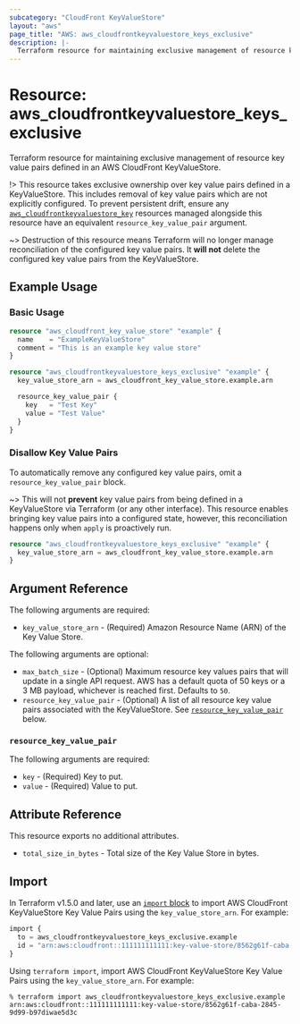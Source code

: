 ```yaml
---
subcategory: "CloudFront KeyValueStore"
layout: "aws"
page_title: "AWS: aws_cloudfrontkeyvaluestore_keys_exclusive"
description: |-
  Terraform resource for maintaining exclusive management of resource key value pairs defined in an AWS CloudFront KeyValueStore.
---
```

# Resource: aws_cloudfrontkeyvaluestore_keys_exclusive

Terraform resource for maintaining exclusive management of resource key value pairs defined in an AWS CloudFront KeyValueStore.

!> This resource takes exclusive ownership over key value pairs defined in a KeyValueStore. This includes removal of key value pairs which are not explicitly configured. To prevent persistent drift, ensure any [`aws_cloudfrontkeyvaluestore_key`](./cloudfrontkeyvaluestore_key.html.markdown) resources managed alongside this resource have an equivalent `resource_key_value_pair` argument.

~> Destruction of this resource means Terraform will no longer manage reconciliation of the configured key value pairs. It __will not__ delete the configured key value pairs from the KeyValueStore.

## Example Usage

### Basic Usage

```terraform
resource "aws_cloudfront_key_value_store" "example" {
  name    = "ExampleKeyValueStore"
  comment = "This is an example key value store"
}

resource "aws_cloudfrontkeyvaluestore_keys_exclusive" "example" {
  key_value_store_arn = aws_cloudfront_key_value_store.example.arn

  resource_key_value_pair {
    key   = "Test Key"
    value = "Test Value"
  }
}
```

### Disallow Key Value Pairs

To automatically remove any configured key value pairs, omit a `resource_key_value_pair` block.

~> This will not __prevent__ key value pairs from being defined in a KeyValueStore via Terraform (or any other interface). This resource enables bringing key value pairs into a configured state, however, this reconciliation happens only when `apply` is proactively run.

```terraform
resource "aws_cloudfrontkeyvaluestore_keys_exclusive" "example" {
  key_value_store_arn = aws_cloudfront_key_value_store.example.arn
}
```

## Argument Reference

The following arguments are required:

* `key_value_store_arn` - (Required) Amazon Resource Name (ARN) of the Key Value Store.

The following arguments are optional:

* `max_batch_size` - (Optional) Maximum resource key values pairs that will update in a single API request. AWS has a default quota of 50 keys or a 3 MB payload, whichever is reached first. Defaults to `50`.
* `resource_key_value_pair` - (Optional) A list of all resource key value pairs associated with the KeyValueStore.
See [`resource_key_value_pair`](#resource_key_value_pair) below.

### `resource_key_value_pair`

The following arguments are required:

* `key` - (Required) Key to put.
* `value` - (Required) Value to put.

## Attribute Reference

This resource exports no additional attributes.

* `total_size_in_bytes` - Total size of the Key Value Store in bytes.

## Import

In Terraform v1.5.0 and later, use an [`import` block](https://developer.hashicorp.com/terraform/language/import) to import AWS CloudFront KeyValueStore Key Value Pairs using the `key_value_store_arn`. For example:

```terraform
import {
  to = aws_cloudfrontkeyvaluestore_keys_exclusive.example
  id = "arn:aws:cloudfront::111111111111:key-value-store/8562g61f-caba-2845-9d99-b97diwae5d3c"
}
```

Using `terraform import`, import AWS CloudFront KeyValueStore Key Value Pairs using the `key_value_store_arn`. For example:

```console
% terraform import aws_cloudfrontkeyvaluestore_keys_exclusive.example arn:aws:cloudfront::111111111111:key-value-store/8562g61f-caba-2845-9d99-b97diwae5d3c
```
